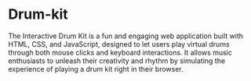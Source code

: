 # Drum-kit
The Interactive Drum Kit is a fun and engaging web application built with HTML, CSS, and JavaScript, designed to let users play virtual drums through both mouse clicks and keyboard interactions. It allows music enthusiasts to unleash their creativity and rhythm by simulating the experience of playing a drum kit right in their browser.
